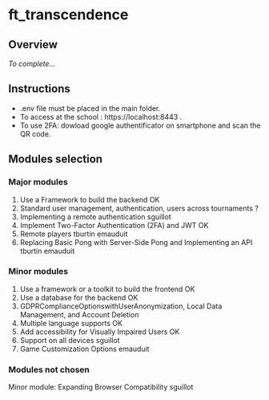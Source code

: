 # ft_transcendence

## Overview

_To complete..._

## Instructions

- .env file must be placed in the main folder.
- To access at the school : https://localhost:8443 .
- To use 2FA: dowload google authentificator on smartphone and scan the QR code.

## Modules selection

### Major modules
1. Use a Framework to build the backend OK
2. Standard user management, authentication, users across tournaments ?
3. Implementing a remote authentication sguillot
4. Implement Two-Factor Authentication (2FA) and JWT OK
5. Remote players tburtin emauduit
6. Replacing Basic Pong with Server-Side Pong and Implementing an API tburtin emauduit

### Minor modules
1. Use a framework or a toolkit to build the frontend OK
2. Use a database for the backend OK
3. GDPRComplianceOptionswithUserAnonymization, Local Data Management, and Account Deletion 
4. Multiple language supports OK
5. Add accessibility for Visually Impaired Users OK
6. Support on all devices sguillot
7. Game Customization Options emauduit

### Modules not chosen
Minor module: Expanding Browser Compatibility  sguillot